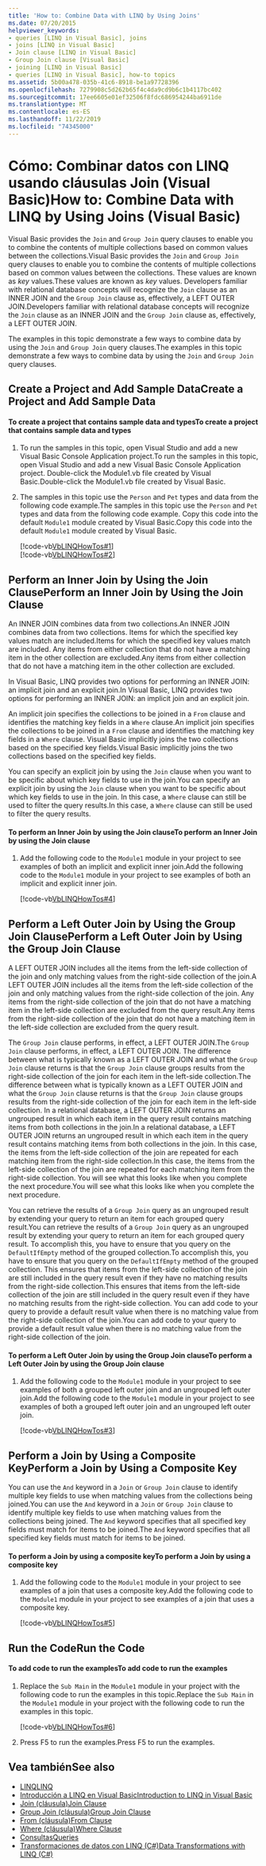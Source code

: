 ```yaml
---
title: 'How to: Combine Data with LINQ by Using Joins'
ms.date: 07/20/2015
helpviewer_keywords:
- queries [LINQ in Visual Basic], joins
- joins [LINQ in Visual Basic]
- Join clause [LINQ in Visual Basic]
- Group Join clause [Visual Basic]
- joining [LINQ in Visual Basic]
- queries [LINQ in Visual Basic], how-to topics
ms.assetid: 5b00a478-035b-41c6-8918-be1a97728396
ms.openlocfilehash: 7279908c5d262b65f4c4da9cd9b6c1b4117bc402
ms.sourcegitcommit: 17ee6605e01ef32506f8fdc686954244ba6911de
ms.translationtype: MT
ms.contentlocale: es-ES
ms.lasthandoff: 11/22/2019
ms.locfileid: "74345000"
---
```

# <a name="how-to-combine-data-with-linq-by-using-joins-visual-basic"></a><span data-ttu-id="b545c-102">Cómo: Combinar datos con LINQ usando cláusulas Join (Visual Basic)</span><span class="sxs-lookup"><span data-stu-id="b545c-102">How to: Combine Data with LINQ by Using Joins (Visual Basic)</span></span>
<span data-ttu-id="b545c-103">Visual Basic provides the `Join` and `Group Join` query clauses to enable you to combine the contents of multiple collections based on common values between the collections.</span><span class="sxs-lookup"><span data-stu-id="b545c-103">Visual Basic provides the `Join` and `Group Join` query clauses to enable you to combine the contents of multiple collections based on common values between the collections.</span></span> <span data-ttu-id="b545c-104">These values are known as *key* values.</span><span class="sxs-lookup"><span data-stu-id="b545c-104">These values are known as *key* values.</span></span> <span data-ttu-id="b545c-105">Developers familiar with relational database concepts will recognize the `Join` clause as an INNER JOIN and the `Group Join` clause as, effectively, a LEFT OUTER JOIN.</span><span class="sxs-lookup"><span data-stu-id="b545c-105">Developers familiar with relational database concepts will recognize the `Join` clause as an INNER JOIN and the `Group Join` clause as, effectively, a LEFT OUTER JOIN.</span></span>  
  
 <span data-ttu-id="b545c-106">The examples in this topic demonstrate a few ways to combine data by using the `Join` and `Group Join` query clauses.</span><span class="sxs-lookup"><span data-stu-id="b545c-106">The examples in this topic demonstrate a few ways to combine data by using the `Join` and `Group Join` query clauses.</span></span>  
  
## <a name="create-a-project-and-add-sample-data"></a><span data-ttu-id="b545c-107">Create a Project and Add Sample Data</span><span class="sxs-lookup"><span data-stu-id="b545c-107">Create a Project and Add Sample Data</span></span>  
  
#### <a name="to-create-a-project-that-contains-sample-data-and-types"></a><span data-ttu-id="b545c-108">To create a project that contains sample data and types</span><span class="sxs-lookup"><span data-stu-id="b545c-108">To create a project that contains sample data and types</span></span>  
  
1. <span data-ttu-id="b545c-109">To run the samples in this topic, open Visual Studio and add a new Visual Basic Console Application project.</span><span class="sxs-lookup"><span data-stu-id="b545c-109">To run the samples in this topic, open Visual Studio and add a new Visual Basic Console Application project.</span></span> <span data-ttu-id="b545c-110">Double-click the Module1.vb file created by Visual Basic.</span><span class="sxs-lookup"><span data-stu-id="b545c-110">Double-click the Module1.vb file created by Visual Basic.</span></span>  
  
2. <span data-ttu-id="b545c-111">The samples in this topic use the `Person` and `Pet` types and data from the following code example.</span><span class="sxs-lookup"><span data-stu-id="b545c-111">The samples in this topic use the `Person` and `Pet` types and data from the following code example.</span></span> <span data-ttu-id="b545c-112">Copy this code into the default `Module1` module created by Visual Basic.</span><span class="sxs-lookup"><span data-stu-id="b545c-112">Copy this code into the default `Module1` module created by Visual Basic.</span></span>  
  
     [!code-vb[VbLINQHowTos#1](~/samples/snippets/visualbasic/VS_Snippets_VBCSharp/VbLINQHowTos/VB/Module1.vb#1)]  
    [!code-vb[VbLINQHowTos#2](~/samples/snippets/visualbasic/VS_Snippets_VBCSharp/VbLINQHowTos/VB/Module1.vb#2)]  
  
## <a name="perform-an-inner-join-by-using-the-join-clause"></a><span data-ttu-id="b545c-113">Perform an Inner Join by Using the Join Clause</span><span class="sxs-lookup"><span data-stu-id="b545c-113">Perform an Inner Join by Using the Join Clause</span></span>  
 <span data-ttu-id="b545c-114">An INNER JOIN combines data from two collections.</span><span class="sxs-lookup"><span data-stu-id="b545c-114">An INNER JOIN combines data from two collections.</span></span> <span data-ttu-id="b545c-115">Items for which the specified key values match are included.</span><span class="sxs-lookup"><span data-stu-id="b545c-115">Items for which the specified key values match are included.</span></span> <span data-ttu-id="b545c-116">Any items from either collection that do not have a matching item in the other collection are excluded.</span><span class="sxs-lookup"><span data-stu-id="b545c-116">Any items from either collection that do not have a matching item in the other collection are excluded.</span></span>  
  
 <span data-ttu-id="b545c-117">In Visual Basic, LINQ provides two options for performing an INNER JOIN: an implicit join and an explicit join.</span><span class="sxs-lookup"><span data-stu-id="b545c-117">In Visual Basic, LINQ provides two options for performing an INNER JOIN: an implicit join and an explicit join.</span></span>  
  
 <span data-ttu-id="b545c-118">An implicit join specifies the collections to be joined in a `From` clause and identifies the matching key fields in a `Where` clause.</span><span class="sxs-lookup"><span data-stu-id="b545c-118">An implicit join specifies the collections to be joined in a `From` clause and identifies the matching key fields in a `Where` clause.</span></span> <span data-ttu-id="b545c-119">Visual Basic implicitly joins the two collections based on the specified key fields.</span><span class="sxs-lookup"><span data-stu-id="b545c-119">Visual Basic implicitly joins the two collections based on the specified key fields.</span></span>  
  
 <span data-ttu-id="b545c-120">You can specify an explicit join by using the `Join` clause when you want to be specific about which key fields to use in the join.</span><span class="sxs-lookup"><span data-stu-id="b545c-120">You can specify an explicit join by using the `Join` clause when you want to be specific about which key fields to use in the join.</span></span> <span data-ttu-id="b545c-121">In this case, a `Where` clause can still be used to filter the query results.</span><span class="sxs-lookup"><span data-stu-id="b545c-121">In this case, a `Where` clause can still be used to filter the query results.</span></span>  
  
#### <a name="to-perform-an-inner-join-by-using-the-join-clause"></a><span data-ttu-id="b545c-122">To perform an Inner Join by using the Join clause</span><span class="sxs-lookup"><span data-stu-id="b545c-122">To perform an Inner Join by using the Join clause</span></span>  
  
1. <span data-ttu-id="b545c-123">Add the following code to the `Module1` module in your project to see examples of both an implicit and explicit inner join.</span><span class="sxs-lookup"><span data-stu-id="b545c-123">Add the following code to the `Module1` module in your project to see examples of both an implicit and explicit inner join.</span></span>  
  
     [!code-vb[VbLINQHowTos#4](~/samples/snippets/visualbasic/VS_Snippets_VBCSharp/VbLINQHowTos/VB/Module1.vb#4)]  
  
## <a name="perform-a-left-outer-join-by-using-the-group-join-clause"></a><span data-ttu-id="b545c-124">Perform a Left Outer Join by Using the Group Join Clause</span><span class="sxs-lookup"><span data-stu-id="b545c-124">Perform a Left Outer Join by Using the Group Join Clause</span></span>  
 <span data-ttu-id="b545c-125">A LEFT OUTER JOIN includes all the items from the left-side collection of the join and only matching values from the right-side collection of the join.</span><span class="sxs-lookup"><span data-stu-id="b545c-125">A LEFT OUTER JOIN includes all the items from the left-side collection of the join and only matching values from the right-side collection of the join.</span></span> <span data-ttu-id="b545c-126">Any items from the right-side collection of the join that do not have a matching item in the left-side collection are excluded from the query result.</span><span class="sxs-lookup"><span data-stu-id="b545c-126">Any items from the right-side collection of the join that do not have a matching item in the left-side collection are excluded from the query result.</span></span>  
  
 <span data-ttu-id="b545c-127">The `Group Join` clause performs, in effect, a LEFT OUTER JOIN.</span><span class="sxs-lookup"><span data-stu-id="b545c-127">The `Group Join` clause performs, in effect, a LEFT OUTER JOIN.</span></span> <span data-ttu-id="b545c-128">The difference between what is typically known as a LEFT OUTER JOIN and what the `Group Join` clause returns is that the `Group Join` clause groups results from the right-side collection of the join for each item in the left-side collection.</span><span class="sxs-lookup"><span data-stu-id="b545c-128">The difference between what is typically known as a LEFT OUTER JOIN and what the `Group Join` clause returns is that the `Group Join` clause groups results from the right-side collection of the join for each item in the left-side collection.</span></span> <span data-ttu-id="b545c-129">In a relational database, a LEFT OUTER JOIN returns an ungrouped result in which each item in the query result contains matching items from both collections in the join.</span><span class="sxs-lookup"><span data-stu-id="b545c-129">In a relational database, a LEFT OUTER JOIN returns an ungrouped result in which each item in the query result contains matching items from both collections in the join.</span></span> <span data-ttu-id="b545c-130">In this case, the items from the left-side collection of the join are repeated for each matching item from the right-side collection.</span><span class="sxs-lookup"><span data-stu-id="b545c-130">In this case, the items from the left-side collection of the join are repeated for each matching item from the right-side collection.</span></span> <span data-ttu-id="b545c-131">You will see what this looks like when you complete the next procedure.</span><span class="sxs-lookup"><span data-stu-id="b545c-131">You will see what this looks like when you complete the next procedure.</span></span>  
  
 <span data-ttu-id="b545c-132">You can retrieve the results of a `Group Join` query as an ungrouped result by extending your query to return an item for each grouped query result.</span><span class="sxs-lookup"><span data-stu-id="b545c-132">You can retrieve the results of a `Group Join` query as an ungrouped result by extending your query to return an item for each grouped query result.</span></span> <span data-ttu-id="b545c-133">To accomplish this, you have to ensure that you query on the `DefaultIfEmpty` method of the grouped collection.</span><span class="sxs-lookup"><span data-stu-id="b545c-133">To accomplish this, you have to ensure that you query on the `DefaultIfEmpty` method of the grouped collection.</span></span> <span data-ttu-id="b545c-134">This ensures that items from the left-side collection of the join are still included in the query result even if they have no matching results from the right-side collection.</span><span class="sxs-lookup"><span data-stu-id="b545c-134">This ensures that items from the left-side collection of the join are still included in the query result even if they have no matching results from the right-side collection.</span></span> <span data-ttu-id="b545c-135">You can add code to your query to provide a default result value when there is no matching value from the right-side collection of the join.</span><span class="sxs-lookup"><span data-stu-id="b545c-135">You can add code to your query to provide a default result value when there is no matching value from the right-side collection of the join.</span></span>  
  
#### <a name="to-perform-a-left-outer-join-by-using-the-group-join-clause"></a><span data-ttu-id="b545c-136">To perform a Left Outer Join by using the Group Join clause</span><span class="sxs-lookup"><span data-stu-id="b545c-136">To perform a Left Outer Join by using the Group Join clause</span></span>  
  
1. <span data-ttu-id="b545c-137">Add the following code to the `Module1` module in your project to see examples of both a grouped left outer join and an ungrouped left outer join.</span><span class="sxs-lookup"><span data-stu-id="b545c-137">Add the following code to the `Module1` module in your project to see examples of both a grouped left outer join and an ungrouped left outer join.</span></span>  
  
     [!code-vb[VbLINQHowTos#3](~/samples/snippets/visualbasic/VS_Snippets_VBCSharp/VbLINQHowTos/VB/Module1.vb#3)]  
  
## <a name="perform-a-join-by-using-a-composite-key"></a><span data-ttu-id="b545c-138">Perform a Join by Using a Composite Key</span><span class="sxs-lookup"><span data-stu-id="b545c-138">Perform a Join by Using a Composite Key</span></span>  
 <span data-ttu-id="b545c-139">You can use the `And` keyword in a `Join` or `Group Join` clause to identify multiple key fields to use when matching values from the collections being joined.</span><span class="sxs-lookup"><span data-stu-id="b545c-139">You can use the `And` keyword in a `Join` or `Group Join` clause to identify multiple key fields to use when matching values from the collections being joined.</span></span> <span data-ttu-id="b545c-140">The `And` keyword specifies that all specified key fields must match for items to be joined.</span><span class="sxs-lookup"><span data-stu-id="b545c-140">The `And` keyword specifies that all specified key fields must match for items to be joined.</span></span>  
  
#### <a name="to-perform-a-join-by-using-a-composite-key"></a><span data-ttu-id="b545c-141">To perform a Join by using a composite key</span><span class="sxs-lookup"><span data-stu-id="b545c-141">To perform a Join by using a composite key</span></span>  
  
1. <span data-ttu-id="b545c-142">Add the following code to the `Module1` module in your project to see examples of a join that uses a composite key.</span><span class="sxs-lookup"><span data-stu-id="b545c-142">Add the following code to the `Module1` module in your project to see examples of a join that uses a composite key.</span></span>  
  
     [!code-vb[VbLINQHowTos#5](~/samples/snippets/visualbasic/VS_Snippets_VBCSharp/VbLINQHowTos/VB/Module1.vb#5)]  
  
## <a name="run-the-code"></a><span data-ttu-id="b545c-143">Run the Code</span><span class="sxs-lookup"><span data-stu-id="b545c-143">Run the Code</span></span>  
  
#### <a name="to-add-code-to-run-the-examples"></a><span data-ttu-id="b545c-144">To add code to run the examples</span><span class="sxs-lookup"><span data-stu-id="b545c-144">To add code to run the examples</span></span>  
  
1. <span data-ttu-id="b545c-145">Replace the `Sub Main` in the `Module1` module in your project with the following code to run the examples in this topic.</span><span class="sxs-lookup"><span data-stu-id="b545c-145">Replace the `Sub Main` in the `Module1` module in your project with the following code to run the examples in this topic.</span></span>  
  
     [!code-vb[VbLINQHowTos#6](~/samples/snippets/visualbasic/VS_Snippets_VBCSharp/VbLINQHowTos/VB/Module1.vb#6)]  
  
2. <span data-ttu-id="b545c-146">Press F5 to run the examples.</span><span class="sxs-lookup"><span data-stu-id="b545c-146">Press F5 to run the examples.</span></span>  
  
## <a name="see-also"></a><span data-ttu-id="b545c-147">Vea también</span><span class="sxs-lookup"><span data-stu-id="b545c-147">See also</span></span>

- [<span data-ttu-id="b545c-148">LINQ</span><span class="sxs-lookup"><span data-stu-id="b545c-148">LINQ</span></span>](../../../../visual-basic/programming-guide/language-features/linq/index.md)
- [<span data-ttu-id="b545c-149">Introducción a LINQ en Visual Basic</span><span class="sxs-lookup"><span data-stu-id="b545c-149">Introduction to LINQ in Visual Basic</span></span>](../../../../visual-basic/programming-guide/language-features/linq/introduction-to-linq.md)
- [<span data-ttu-id="b545c-150">Join (cláusula)</span><span class="sxs-lookup"><span data-stu-id="b545c-150">Join Clause</span></span>](../../../../visual-basic/language-reference/queries/join-clause.md)
- [<span data-ttu-id="b545c-151">Group Join (cláusula)</span><span class="sxs-lookup"><span data-stu-id="b545c-151">Group Join Clause</span></span>](../../../../visual-basic/language-reference/queries/group-join-clause.md)
- [<span data-ttu-id="b545c-152">From (cláusula)</span><span class="sxs-lookup"><span data-stu-id="b545c-152">From Clause</span></span>](../../../../visual-basic/language-reference/queries/from-clause.md)
- [<span data-ttu-id="b545c-153">Where (cláusula)</span><span class="sxs-lookup"><span data-stu-id="b545c-153">Where Clause</span></span>](../../../../visual-basic/language-reference/queries/where-clause.md)
- [<span data-ttu-id="b545c-154">Consultas</span><span class="sxs-lookup"><span data-stu-id="b545c-154">Queries</span></span>](../../../../visual-basic/language-reference/queries/index.md)
- [<span data-ttu-id="b545c-155">Transformaciones de datos con LINQ (C#)</span><span class="sxs-lookup"><span data-stu-id="b545c-155">Data Transformations with LINQ (C#)</span></span>](../../../../csharp/programming-guide/concepts/linq/data-transformations-with-linq.md)

